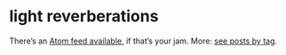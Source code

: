 # light reverberations

<aside>There’s an <a href="/blog/atom.xml">Atom feed available</a>, if that’s your jam. More: <a href="/blog/tag/">see posts by tag</a>. </aside>

<div id="blog-entries">
</div>
